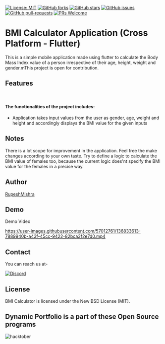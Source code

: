 [![License: MIT](https://img.shields.io/badge/License-MIT-yellow.svg)](https://opensource.org/licenses/MIT)
[![GitHub forks](https://img.shields.io/github/forks/DSC-CETB/BMI-calculator?style=social)](https://github.com/DSC-CETB/BMI-calculator/network/members)
[![GitHub stars](https://img.shields.io/github/stars/DSC-CETB/BMI-calculator?style=social)](https://github.com/DSC-CETB/BMI-calculator/stargazers)
[![GitHub issues](https://img.shields.io/github/issues/Spectrum-CETB/LesKollab.svg)](https://gitHub.com/Naereen/DSC-CETB/BMI-calculator/issues/)
[![GitHub pull-requests](https://img.shields.io/github/issues-pr/Spectrum-CETB/LesKollab.svg)](https://gitHub.com/DSC-CETB/BMI-calculator/pull/)
[![PRs Welcome](https://img.shields.io/badge/PRs-welcome-brightgreen.svg?style=flat-square)](http://makeapullrequest.com)



# BMI Calculator Application (Cross Platform - Flutter)

This is a simple mobile application made using flutter to calculate the Body Mass Index value of a person irrespective of their age, height, weight and gender.mThis project is open for contribution.

## Features
<br/>
<h4>The functionalities of the project includes: </h4>
<ul>
<li>Application takes input values from the user as gender, age, weight and height and accordingly displays the BMI value for the given inputs</li>
</ul>

## Notes

There is a lot scope for improvement in the application. Feel free the make changes according to your own taste. Try to define a logic to calculate the BMI value of females too, because the current logic does'nt specify the BMI value for the females in a precise way.

  
## Author

[RupeshMishra](https://github.com/Rupesh-1901)
 
  
## Demo

Demo Video


https://user-images.githubusercontent.com/57012761/136833613-7889940b-a43f-45cc-9422-82bca3f2e7d0.mp4


## Contact

You can reach us at-

[<img alt="Discord" src="https://cdn.discordapp.com/attachments/878682402564751401/889109868500369418/discord.png"/>](https://discord.gg/dynatWbBaP)

## License

BMI Calculator is licensed under the New BSD License (MIT). 


## Dynamic Portfolio is a part of these Open Source programs

![hacktober](https://hacktoberfest.digitalocean.com/_nuxt/img/logo-hacktoberfest-full2.aa1e9d9.svg)

    
